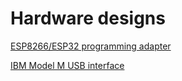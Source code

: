 # Hardware designs

[ESP8266/ESP32 programming adapter](esp-prog/)

[IBM Model M USB interface](modelm-usb/)
